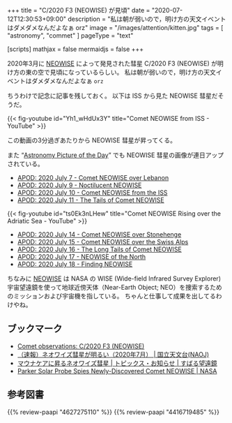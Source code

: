 +++
title = "C/2020 F3 (NEOWISE) が見頃"
date =  "2020-07-12T12:30:53+09:00"
description = "私は朝が弱いので，明け方の天文イベントはダメダメなんだよなぁ orz"
image = "/images/attention/kitten.jpg"
tags = [ "astronomy", "commet" ]
pageType = "text"

[scripts]
  mathjax = false
  mermaidjs = false
+++

2020年3月に [NEOWISE] によって発見された彗星 C/2020 F3 (NEOWISE) が明け方の東の空で見頃になっているらしい。
私は朝が弱いので，明け方の天文イベントはダメダメなんだよなぁ `orz`

ちうわけで記念に記事を残しておく。
以下は ISS から見た NEOWISE 彗星だそうだ。

{{< fig-youtube id="Yh1_wHdUx3Y" title="Comet NEOWISE from ISS - YouTube" >}}

この動画の3分過ぎあたりから NEOWISE 彗星が昇ってくる。

また “[Astronomy Picture of the Day](https://apod.nasa.gov/apod/)” でも NEOWISE 彗星の画像が連日アップされている。

- [APOD: 2020 July 7 - Comet NEOWISE over Lebanon](https://apod.nasa.gov/apod/ap200707.html)
- [APOD: 2020 July 9 - Noctilucent NEOWISE](https://apod.nasa.gov/apod/ap200709.html)
- [APOD: 2020 July 10 - Comet NEOWISE from the ISS](https://apod.nasa.gov/apod/ap200710.html)
- [APOD: 2020 July 11 - The Tails of Comet NEOWISE](https://apod.nasa.gov/apod/ap200711.html)

{{< fig-youtube id="ts0Ek3nLHew" title="Comet NEOWISE Rising over the Adriatic Sea - YouTube" >}} <!-- APOD: 2020 July 13 -->

- [APOD: 2020 July 14 - Comet NEOWISE over Stonehenge](https://apod.nasa.gov/apod/ap200714.html)
- [APOD: 2020 July 15 - Comet NEOWISE over the Swiss Alps](https://apod.nasa.gov/apod/ap200715.html)
- [APOD: 2020 July 16 - The Long Tails of Comet NEOWISE](https://apod.nasa.gov/apod/ap200716.html)
- [APOD: 2020 July 17 - NEOWISE of the North](https://apod.nasa.gov/apod/ap200717.html)
- [APOD: 2020 July 18 - Finding NEOWISE](https://apod.nasa.gov/apod/ap200718.html)

ちなみに [NEOWISE] は NASA の WISE (Wide-field Infrared Survey Explorer) 宇宙望遠鏡を使って地球近傍天体（Near-Earth Object; NEO）を捜索するためのミッションおよび宇宙機を指している。
ちゃんと仕事して成果を出してるわけやね。

## ブックマーク

- [Comet observations: C/2020 F3 (NEOWISE)](https://lesia.obspm.fr/comets/lib/display-obs1.php?Num=22142)
- [（速報）ネオワイズ彗星が明るい（2020年7月） | 国立天文台(NAOJ)](https://www.nao.ac.jp/astro/sky/2020/07-topics05.html)
- [マウナケアに昇るネオワイズ彗星 | トピックス・お知らせ | すばる望遠鏡](https://subarutelescope.org/jp/news/topics/2020/07/08/2870.html)
- [Parker Solar Probe Spies Newly-Discovered Comet NEOWISE | NASA](https://www.nasa.gov/feature/goddard/2020/nasa-s-parker-solar-probe-spies-newly-discovered-comet-neowise/)

[NEOWISE]: https://www.nasa.gov/mission_pages/neowise/main/ "NEOWISE | NASA"

## 参考図書

{{% review-paapi "4627275110" %}} <!-- 天体物理学 -->
{{% review-paapi "4416719485" %}} <!-- 天文年鑑 2020年版 -->
